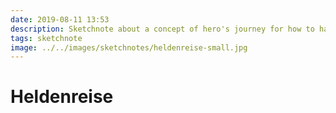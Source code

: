 ```yaml
---
date: 2019-08-11 13:53
description: Sketchnote about a concept of hero's journey for how to handle change
tags: sketchnote
image: ../../images/sketchnotes/heldenreise-small.jpg
---
```


# Heldenreise
